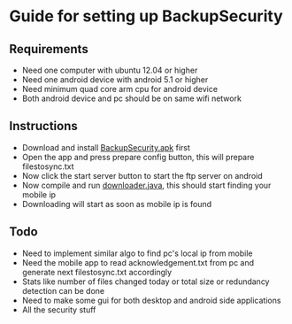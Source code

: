 # Guide for setting up BackupSecurity

## Requirements
+ Need one computer with ubuntu 12.04 or higher
+ Need one android device with android 5.1 or higher
+ Need minimum quad core arm cpu for android device
+ Both android device and pc should be on same wifi network

## Instructions
+ Download and install [BackupSecurity.apk](https://raw.githubusercontent.com/ARUG18/BackupSecurity/master/app.apk) first
+ Open the app and press prepare config button, this will prepare filestosync.txt
+ Now click the start server button to start the ftp server on android
+ Now compile and run [downloader.java](https://raw.githubusercontent.com/ARUG18/BackupSecurity-Desktop/master/downloader.java), this should start finding your mobile ip
+ Downloading will start as soon as mobile ip is found

## Todo
+ Need to implement similar algo to find pc's local ip from mobile
+ Need the mobile app to read acknowledgement.txt from pc and generate next filestosync.txt accordingly
+ Stats like number of files changed today or total size or redundancy detection can be done
+ Need to make some gui for both desktop and android side applications
+ All the security stuff
